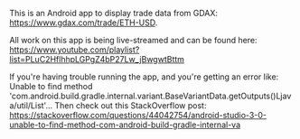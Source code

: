 This is an Android app to display trade data from GDAX: 
https://www.gdax.com/trade/ETH-USD.

All work on this app is being live-streamed and can be found here: 
https://www.youtube.com/playlist?list=PLuC2HflhhpLGPgZ4bP27Lw_jBwgwtBttm


If you're having trouble running the app, and you're getting an error like:
Unable to find method 'com.android.build.gradle.internal.variant.BaseVariantData.getOutputs()Ljava/util/List'...
Then check out this StackOverflow post:
https://stackoverflow.com/questions/44042754/android-studio-3-0-unable-to-find-method-com-android-build-gradle-internal-va
